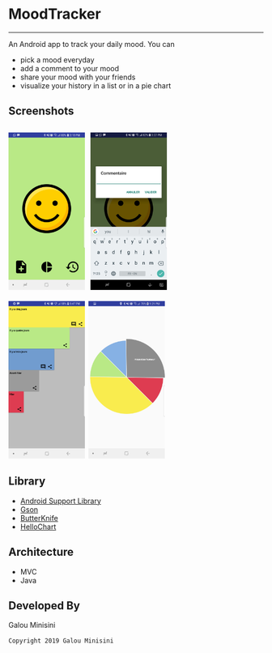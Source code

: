 # MoodTracker
-------------
An Android app to track your daily mood.
You can 
* pick a mood everyday
* add a comment to your mood
* share your mood with your friends
* visualize your history in a list or in a pie chart
	

## Screenshots
<img src="./screenshots/main_activity.jpg" width="30%" height="30%">&ensp;<img src="./screenshots/comment.jpg" width="30%" height="30%">&ensp;
------
<img src="./screenshots/list_view.jpg" width="30%" height="30%">&ensp;<img src="./screenshots/pie_view.jpg" width="30%" height="30%">&ensp;



## Library
* [Android Support Library](https://developer.android.com/topic/libraries/support-library/)
* [Gson](https://github.com/google/gson/)
* [ButterKnife](https://jakewharton.github.io/butterknife/)
* [HelloChart](https://github.com/lecho/hellocharts-android)

## Architecture
* MVC
* Java

## Developed By

Galou Minisini

    Copyright 2019 Galou Minisini



